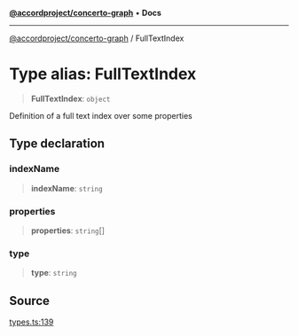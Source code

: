 [**@accordproject/concerto-graph**](../README.md) • **Docs**

***

[@accordproject/concerto-graph](../README.md) / FullTextIndex

# Type alias: FullTextIndex

> **FullTextIndex**: `object`

Definition of a full text index over some properties

## Type declaration

### indexName

> **indexName**: `string`

### properties

> **properties**: `string`[]

### type

> **type**: `string`

## Source

[types.ts:139](https://github.com/accordproject/lab-concerto-graph/blob/b34f37b25907f3157285eb8fb2d96d925936f651/src/types.ts#L139)
